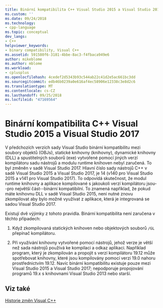 ```yaml
---
title: Binární kompatibilita C++ Visual Studio 2015 a Visual Studio 2017 | Dokumentace Microsoftu
ms.custom: ''
ms.date: 09/24/2018
ms.technology:
- cpp-language
ms.topic: conceptual
dev_langs:
- C++
helpviewer_keywords:
- binary compatibility, Visual C++
ms.assetid: 591580f6-3181-4bbe-8ac3-f4fbaca949e6
author: mikeblome
ms.author: mblome
ms.workload:
- cplusplus
ms.openlocfilehash: 4cedef2d5343b93c544ab22c41d2e5ac661bc3dd
ms.sourcegitcommit: edb46b0239a0e616af4ec58906e12338c3e8d2c6
ms.translationtype: MT
ms.contentlocale: cs-CZ
ms.lasthandoff: 09/25/2018
ms.locfileid: "47169564"
---
```

# <a name="c-binary-compatibility-between-visual-studio-2015-and-visual-studio-2017"></a>Binární kompatibilita C++ Visual Studio 2015 a Visual Studio 2017

V předchozích verzích sady Visual Studio binární kompatibilitu mezi soubory objektů (OBJs), statické knihovny (knihovny), dynamické knihovny (DLL) a spustitelných souborů (exe) vytvořené pomocí jiných verzí kompilátoru sadu nástrojů a modulu runtime knihoven nebyl zaručená. To byl změněn v sadě Visual Studio 2017. Hlavní číslo sady nástrojů C++ v sadě Visual Studio 2015 a Visual Studio 2017, je 14 (v140 pro Visual Studio 2015 a v141 pro Visual Studio 2017). To odpovídá skutečnost, že modul runtime knihovny a aplikace kompilované s jakoukoli verzí kompilátoru jsou--pro největší část--binární kompatibilní. To znamená například, že pokud máte knihovnu DLL v sadě Visual Studio 2015, není nutné znovu zkompilovat aby bylo možné využívat z aplikace, která je integrovaná se sadou Visual Studio 2017.  

Existují dvě výjimky z tohoto pravidla. Binární kompatibilita není zaručena v těchto případech:  

1. Když zkompilovaná statických knihoven nebo objektových souborů `/GL` přepínač kompilátoru.  

2. Při využívání knihovny vytvořené pomocí nástrojů, jehož verze je větší než sada nástrojů používá ke kompilaci a odkaz aplikaci. Například program, který je zkompilován a propojit s verzí kompilátoru 19.12 může spotřebovat knihovny, které jsou kompilovány pomocí verzi 19.0 nahoru prostřednictvím 19.12. Navíc binární kompatibilitu existuje pouze mezi Visual Studio 2015 a Visual Studio 2017; nepodporuje propojování programů 19.x s knihovnami Visual Studio 2013 nebo starší.

## <a name="see-also"></a>Viz také  

[Historie změn Visual C++](..\porting\visual-cpp-change-history-2003-2015.md)
